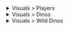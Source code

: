 <details>
<summary>Visuals > Players</summary>
  -  Enemy Players
<br>  -  Tribe Players
<br>  -  Allied Players
<br>  -  Sleeping Players
<br>  -  Player Corpse
</details>


<details>
<summary>Visuals > Dinos</summary>
  -  Enemy Tamed Dinos
<br>  -  Tribe Tamed Dinos
<br>  -  Tamed Dino Corpse
</details>


<details>
<summary>Visuals > Wild Dinos</summary>
  -  Wild Dinos
<br>  -  Wild Dino Corpse
</details>
